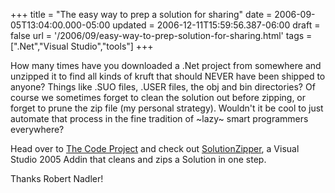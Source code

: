 +++
title = "The easy way to prep a solution for sharing"
date = 2006-09-05T13:04:00.000-05:00
updated = 2006-12-11T15:59:56.387-06:00
draft = false
url = '/2006/09/easy-way-to-prep-solution-for-sharing.html'
tags = [".Net","Visual Studio","tools"]
+++

How many times have you downloaded a .Net project from somewhere and unzipped it to find all kinds of kruft that should NEVER have been shipped to anyone? Things like .SUO files, .USER files, the obj and bin directories? Of course we sometimes forget to clean the solution out before zipping, or forget to prune the zip file (my personal strategy). Wouldn't it be cool to just automate that process in the fine tradition of ~lazy~ smart programmers everywhere?

Head over to [The Code Project](http://www.codeproject.com/) and check out [SolutionZipper](http://www.codeproject.com/useritems/SolutionZipper.asp), a Visual Studio 2005 Addin that cleans and zips a Solution in one step.

Thanks Robert Nadler!
